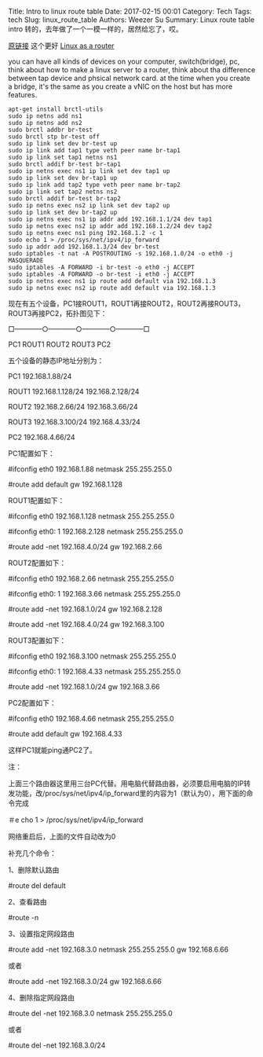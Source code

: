 Title: Intro to linux route table
Date: 2017-02-15 00:01
Category: Tech
Tags: tech
Slug: linux_route_table
Authors: Weezer Su
Summary: Linux route table intro
转的，去年做了一个一模一样的，居然给忘了，哎。

[原链接](http://www.cnblogs.com/gergro/archive/2008/12/25/1362450.html)
这个更好 [Linux as a router](http://wiki.fatduck.org/networking/linux-as-a-router)

you can have all kinds of devices on your computer, switch(bridge), pc, think about how to make a linux server to a router,
think about tha difference between tap device and phsical network card. at the time when you create a bridge, it's the same
as you create a vNIC on the host but has more features.

```
apt-get install brctl-utils
sudo ip netns add ns1 
sudo ip netns add ns2 
sudo brctl addbr br-test
sudo brctl stp br-test off 
sudo ip link set dev br-test up
sudo ip link add tap1 type veth peer name br-tap1
sudo ip link set tap1 netns ns1
sudo brctl addif br-test br-tap1
sudo ip netns exec ns1 ip link set dev tap1 up
sudo ip link set dev br-tap1 up 
sudo ip link add tap2 type veth peer name br-tap2
sudo ip link set tap2 netns ns2
sudo brctl addif br-test br-tap2 
sudo ip netns exec ns2 ip link set dev tap2 up
sudo ip link set dev br-tap2 up 
sudo ip netns exec ns1 ip addr add 192.168.1.1/24 dev tap1
sudo ip netns exec ns2 ip addr add 192.168.1.2/24 dev tap2
sudo ip netns exec ns1 ping 192.168.1.2 -c 1
sudo echo 1 > /proc/sys/net/ipv4/ip_forward
sudo ip addr add 192.168.1.3/24 dev br-test
sudo iptables -t nat -A POSTROUTING -s 192.168.1.0/24 -o eth0 -j MASQUERADE
sudo iptables -A FORWARD -i br-test -o eth0 -j ACCEPT
sudo iptables -A FORWARD -o br-test -i eth0 -j ACCEPT
sudo ip netns exec ns1 ip route add default via 192.168.1.3
sudo ip netns exec ns2 ip route add default via 192.168.1.3
```

现在有五个设备，PC1接ROUT1，ROUT1再接ROUT2，ROUT2再接ROUT3，ROUT3再接PC2，拓扑图见下：

□————○————○————○————□

PC1 ROUT1 ROUT2 ROUT3 PC2

五个设备的静态IP地址分别为：

PC1 192.168.1.88/24

ROUT1 192.168.1.128/24 192.168.2.128/24

ROUT2 192.168.2.66/24 192.168.3.66/24

ROUT3 192.168.3.100/24 192.168.4.33/24

PC2 192.168.4.66/24

PC1配置如下：

#ifconfig eth0 192.168.1.88 netmask 255.255.255.0

#route add default gw 192.168.1.128

ROUT1配置如下：

#ifconfig eth0 192.168.1.128 netmask 255.255.255.0

#ifconfig eth0: 1 192.168.2.128 netmask 255.255.255.0

#route add -net 192.168.4.0/24 gw 192.168.2.66

ROUT2配置如下：

#ifconfig eth0 192.168.2.66 netmask 255.255.255.0

#ifconfig eth0: 1 192.168.3.66 netmask 255.255.255.0

#route add -net 192.168.1.0/24 gw 192.168.2.128

#route add -net 192.168.4.0/24 gw 192.168.3.100

ROUT3配置如下：

#ifconfig eth0 192.168.3.100 netmask 255.255.255.0

#ifconfig eth0: 1 192.168.4.33 netmask 255.255.255.0

#route add -net 192.168.1.0/24 gw 192.168.3.66

PC2配置如下：

#ifconfig eth0 192.168.4.66 netmask 255.255.255.0

#route add default gw 192.168.4.33

这样PC1就能ping通PC2了。

注：

上面三个路由器这里用三台PC代替。用电脑代替路由器，必须要启用电脑的IP转发功能，改/proc/sys/net/ipv4/ip_forward里的内容为1（默认为0），用下面的命令完成

＃e cho 1 > /proc/sys/net/ipv4/ip_forward

网络重启后，上面的文件自动改为0

补充几个命令：

1、删除默认路由

#route del default

2、查看路由

#route -n

3、设置指定网段路由

#route add -net 192.168.3.0 netmask 255.255.255.0 gw 192.168.6.66

或者

#route add -net 192.168.3.0/24 gw 192.168.6.66

4、删除指定网段路由

#route del -net 192.168.3.0 netmask 255.255.255.0

或者

#route del -net 192.168.3.0/24
